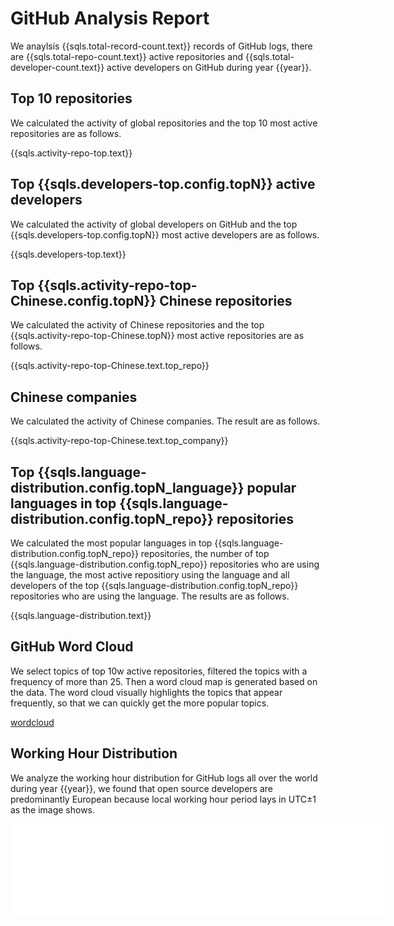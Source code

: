 # GitHub Analysis Report

We anaylsis {{sqls.total-record-count.text}} records of GitHub logs, there are {{sqls.total-repo-count.text}} active repositories and {{sqls.total-developer-count.text}} active developers on GitHub during year {{year}}.

## Top 10 repositories

We calculated the activity of global repositories and the top 10 most active repositories are as follows.

{{sqls.activity-repo-top.text}}

## Top {{sqls.developers-top.config.topN}} active developers

We calculated the activity of global developers on GitHub and the top {{sqls.developers-top.config.topN}} most active developers are as follows.

{{sqls.developers-top.text}}

## Top {{sqls.activity-repo-top-Chinese.config.topN}} Chinese repositories

We calculated the activity of Chinese repositories and the top {{sqls.activity-repo-top-Chinese.topN}} most active repositories are as follows.

{{sqls.activity-repo-top-Chinese.text.top_repo}}

## Chinese companies

We calculated the activity of Chinese companies. The result are as follows.

{{sqls.activity-repo-top-Chinese.text.top_company}}

## Top {{sqls.language-distribution.config.topN_language}} popular languages in top {{sqls.language-distribution.config.topN_repo}} repositories

We calculated the most popular languages in top {{sqls.language-distribution.config.topN_repo}} repositories, the number of top {{sqls.language-distribution.config.topN_repo}} repositories who are using the language, the most active repositiory using the language and all developers of the top {{sqls.language-distribution.config.topN_repo}} repositories who are using the language. The results are as follows.

{{sqls.language-distribution.text}}

## GitHub Word Cloud

We select topics of top 10w active repositories, filtered the topics with a frequency of more than 25. Then a word cloud map is generated based on the data. The word cloud visually highlights the topics that appear frequently, so that we can quickly get the more popular topics.

[wordcloud](/word-cloud.html ':include')

## Working Hour Distribution

We analyze the working hour distribution for GitHub logs all over the world during year {{year}}, we found that open source developers are predominantly European because local working hour period lays in UTC±1 as the image shows.

<embed src="{{sqls.working-hour-distribution.text}}&lang=en" style="width:600" />
